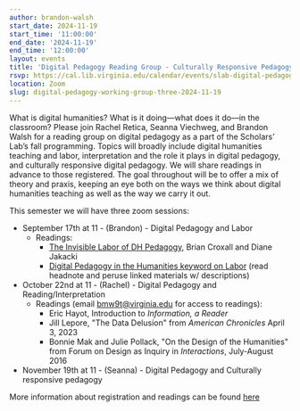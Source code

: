 ```yaml
---
author: brandon-walsh
start_date: 2024-11-19
start_time: '11:00:00'
end_date: '2024-11-19'
end_time: '12:00:00'
layout: events
title: 'Digital Pedagogy Reading Group - Culturally Responsive Pedagogy'
rsvp: https://cal.lib.virginia.edu/calendar/events/slab-digital-pedagogy-reading-group
location: Zoom
slug: digital-pedagogy-working-group-three-2024-11-19
---
```

What is digital humanities? What is it doing—what does it do—in the classroom? Please join Rachel Retica, Seanna Viechweg, and Brandon Walsh for a reading group on digital pedagogy as a part of the Scholars’ Lab’s fall programming. Topics will broadly include digital humanities teaching and labor, interpretation and the role it plays in digital pedagogy, and culturally responsive digital pedagogy. We will share readings in advance to those registered. The goal throughout will be to offer a mix of theory and praxis, keeping an eye both on the ways we think about digital humanities teaching as well as the way we carry it out.

This semester we will have three zoom sessions:

* September 17th at 11 - (Brandon) - Digital Pedagogy and Labor 
    * Readings:
        * [The Invisible Labor of DH Pedagogy](https://hcommons.org/deposits/item/hc:55203/), Brian Croxall and Diane Jakacki
        * [Digital Pedagogy in the Humanities keyword on Labor](https://digitalpedagogy.hcommons.org/keyword/Labor) (read headnote and peruse linked materials w/ descriptions)
* October 22nd at 11 - (Rachel) - Digital Pedagogy and Reading/Interpretation
    * Readings (email bmw9t@virginia.edu for access to readings):
        * Eric Hayot, Introduction to *Information, a Reader*
        * Jill Lepore, "The Data Delusion" from *American Chronicles* April 3, 2023
        * Bonnie Mak and Julie Pollack, "On the Design of the Humanities" from Forum on Design as Inquiry in *Interactions*, July-August 2016
* November 19th at 11 - (Seanna) - Digital Pedagogy and Culturally responsive pedagogy

More information about registration and readings can be found [here](https://cal.lib.virginia.edu/calendar/events/slab-digital-pedagogy-reading-group)